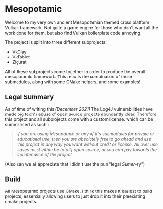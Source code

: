 # Mesopotamic

Welcome to my very own ancient Mesopotamian themed cross platform Vulkan framework. Not quite a game engine for those who don't want all the work done for them, but also find Vulkan boilerplate code annoying.

The project is split into three different subprojects:

- VkClay
- VkTablet
- Zigurat 

All of these subprojects come together in order to produce the overall mesopotamic framework. This repo is the combination of those submodules, along with some CMake helpers, and some examples!

## Legal Summary

As of time of writing this *(December 2021)* The Log4J vulnerabilities have made big tech's abuse of open source projects abundantly clear. Therefore this project and all subprojects come with a custom license. which can be summarised as such :

> *If you are using Mesopatmic or any of it's submodules for private or educational use, then you are absolutely free to go ahead and use this project in any way you want without credit or license. All over use cases must either be totally open source, or you can pay towards the maintenance of the project.*

(Also can we all appreciate that I didn't use the pun "legal *Sumer*-ry")

## Build 

All Mesopatamic projects use CMake, I think this makes it easiest to build projects, essentially allowing users to just drop it into their preexisting cmake projects.


